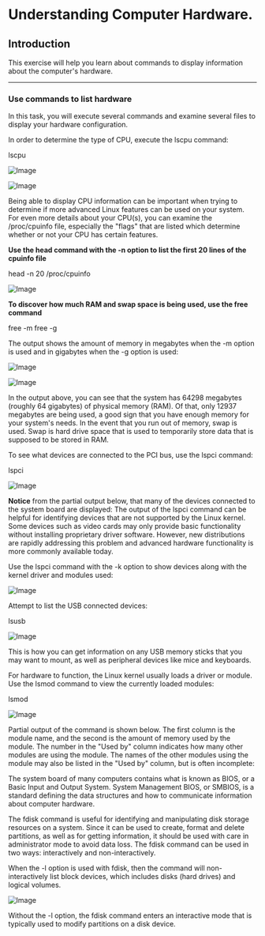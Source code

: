 # Understanding Computer Hardware. 

## Introduction
This exercise will help you learn about commands to display information about the computer's hardware.

---

### Use commands to list hardware

In this task, you will execute several commands and examine several files to display your hardware configuration.

In order to determine the type of CPU, execute the lscpu command:

lscpu

![Image](https://github.com/user-attachments/assets/291da920-7ff1-4c61-a7e4-25b2fbd503dd)

![Image](https://github.com/user-attachments/assets/349c2d11-0b88-486d-af5e-9754d7ee34f6)


Being able to display CPU information can be important when trying to determine if more advanced Linux features can be used on your system. 
For even more details about your CPU(s), you can examine the /proc/cpuinfo file, especially the "flags" that are listed which determine whether or not your CPU has certain features.

**Use the head command with the -n option to list the first 20 lines of the cpuinfo file**

head -n 20 /proc/cpuinfo

![Image](https://github.com/user-attachments/assets/7b8fd081-3e4a-4198-8393-1798b252d4b7)

**To discover how much RAM and swap space is being used, use the free command**

free -m
free -g

The output shows the amount of memory in megabytes when the -m option is used and in gigabytes when the -g option is used:

![Image](https://github.com/user-attachments/assets/250df558-fa31-4c8c-a61c-acee9049b6f1)

![Image](https://github.com/user-attachments/assets/88ffc28a-f1d6-4b5d-aa10-c1f4604e92c5)

In the output above, you can see that the system has 64298 megabytes (roughly 64 gigabytes) of physical memory (RAM). Of that, only 12937 megabytes are being used, a good sign that you have enough memory for your system's needs.
In the event that you run out of memory, swap is used. Swap is hard drive space that is used to temporarily store data that is supposed to be stored in RAM.


To see what devices are connected to the PCI bus, use the lspci command:

lspci

![Image](https://github.com/user-attachments/assets/0c983b4e-def9-477c-96e4-df843e633d51)

**Notice** from the partial output below, that many of the devices connected to the system board are displayed:
The output of the lspci command can be helpful for identifying devices that are not supported by the Linux kernel. 
Some devices such as video cards may only provide basic functionality without installing proprietary driver software. However, new distributions are rapidly addressing this problem and advanced hardware functionality is more commonly available today.


Use the lspci command with the -k option to show devices along with the kernel driver and modules used:

![Image](https://github.com/user-attachments/assets/b7213c17-8977-4a96-b29b-efa1a00d9467)


Attempt to list the USB connected devices:

lsusb

![Image](https://github.com/user-attachments/assets/fedb8ac4-9e5b-47f7-be6a-fe799a5763ed)

This is how you can get information on any USB memory sticks that you may want to mount, as well as peripheral devices like mice and keyboards.


For hardware to function, the Linux kernel usually loads a driver or module. Use the lsmod command to view the currently loaded modules:

lsmod

![Image](https://github.com/user-attachments/assets/686d57ef-690d-423c-915f-cb74376a155f)

Partial output of the command is shown below. The first column is the module name, and the second is the amount of memory used by the module. 
The number in the "Used by" column indicates how many other modules are using the module. The names of the other modules using the module may also be listed in the "Used by" column, but is often incomplete:


The system board of many computers contains what is known as BIOS, or a Basic Input and Output System. System Management BIOS, or SMBIOS, is a standard defining the data structures and how to communicate information about computer hardware.

The fdisk command is useful for identifying and manipulating disk storage resources on a system. Since it can be used to create, format and delete partitions, as well as for getting information, it should be used with care in administrator mode to avoid data loss. 
The fdisk command can be used in two ways: interactively and non-interactively.

When the -l option is used with fdisk, then the command will non-interactively list block devices, which includes disks (hard drives) and logical volumes.

![Image](https://github.com/user-attachments/assets/4dcc756c-f60e-49ce-8dec-118dbbd5f4b6)

Without the -l option, the fdisk command enters an interactive mode that is typically used to modify partitions on a disk device.




